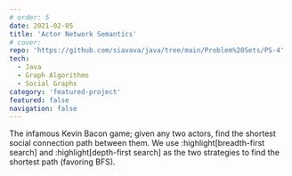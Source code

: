 ```yaml
---
# order: 5
date: 2021-02-05
title: 'Actor Network Semantics'
# cover: 
repo: 'https://github.com/siavava/java/tree/main/Problem%20Sets/PS-4'
tech:
  - Java
  - Graph Algorithms
  - Social Graphs
category: 'featured-project'
featured: false
navigation: false
---
```


The infamous Kevin Bacon game;
given any two actors, find the shortest social connection path between them.
We use :highlight[breadth-first search]
and :highlight[depth-first search] as the two strategies
to find the shortest path (favoring BFS).
